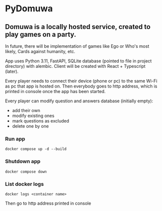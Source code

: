 # PyDomuwa

## Domuwa is a locally hosted service, created to play games on a party.

In future, there will be implementation of games like Ego or Who's most likely, Cards against humanity, etc.

App uses Python 3.11, FastAPI, SQLite database (pointed to file in project directory) with alembic.
Client will be created with React + Typescript (later).

Every player needs to connect their device (phone or pc) to the same Wi-Fi as pc that app is hosted on.
Then everybody goes to http address, which is printed in console once the app has been started. <br>

Every player can modify question and answers database (initially empty):

- add their own
- modify existing ones
- mark questions as excluded
- delete one by one


### Run app

```console
docker compose up -d --build
```

### Shutdown app

```console
docker compose down
```

### List docker logs

```console
docker logs <container name>
```

Then go to http address printed in console
